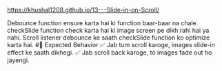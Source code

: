 https://khushal1208.github.io/13---Slide-in-on-Scroll/


Debounce function ensure karta hai ki function baar-baar na chale.
checkSlide function check karta hai ki image screen pe dikh rahi hai ya nahi.
Scroll listener debounce ke saath checkSlide function ko optimize karta hai.
#🎯 Expected Behavior
✅ Jab tum scroll karoge, images slide-in effect ke saath dikhegi.
✅ Jab scroll back karoge, to images fade out ho jayengi.
